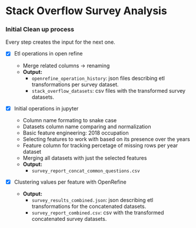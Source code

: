 # Stack Overflow Survey Analysis

### Initial Clean up process
Every step creates the input for the next one.

- [x] Etl operations in open refine
    - Merge related columns → renaming
    - **Output:** 
        - `openrefine_operation_history`: json files describing etl transformations per survey dataset.
        - `stack_overflow_datasets`: csv files with the transformed survey datasets.

- [x]  Initial operations in jupyter
    - Column name formating to snake case
    - Datasets column name comparing and normalization
    - Basic feature engineering: 2018 occupation
    - Selecting features to work with based on its presence over the years
    - Feature column for tracking percetage of missing rows per year dataset
    - Merging all datasets with just the selected features
    - **Output:** 
        - `survey_report_concat_common_questions.csv`

- [x] Clustering values per feature with OpenRefine
    - **Output:** 
        - `survey_results_combined.json`: json describing etl transformations for the concatenated datasets.
        - `survey_report_combined.csv`: csv with the transformed concatenated survey datasets.
